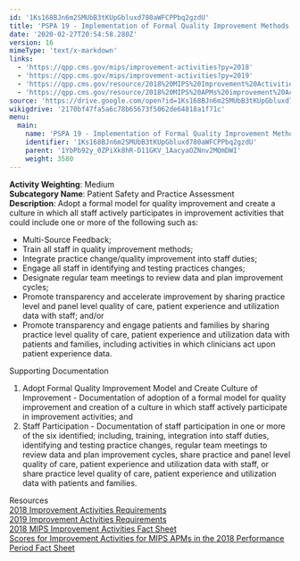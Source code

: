 ```yaml
---
id: '1Ks168BJn6m2SMUbB3tKUpGbluxd780aWFCPPbq2gzdU'
title: 'PSPA 19 - Implementation of Formal Quality Improvement Methods, Practice Changes, or Other Practice Improvement Processes'
date: '2020-02-27T20:54:58.280Z'
version: 16
mimeType: 'text/x-markdown'
links:
  - 'https://qpp.cms.gov/mips/improvement-activities?py=2018'
  - 'https://qpp.cms.gov/mips/improvement-activities?py=2019'
  - 'https://qpp.cms.gov/resource/2018%20MIPS%20Improvement%20Activities%20Fact%20Sheet'
  - 'https://qpp.cms.gov/resource/2018%20MIPS%20APMs%20improvement%20Activities%20scores%20fact%20sheet'
source: 'https://drive.google.com/open?id=1Ks168BJn6m2SMUbB3tKUpGbluxd780aWFCPPbq2gzdU'
wikigdrive: '2170bf47fa5a6c78b65673f5062de64818a1f71c'
menu:
  main:
    name: 'PSPA 19 - Implementation of Formal Quality Improvement Methods, Practice Changes, or Other Practice Improvement Processes'
    identifier: '1Ks168BJn6m2SMUbB3tKUpGbluxd780aWFCPPbq2gzdU'
    parent: '1YbPb92y_0ZPiXk8hR-D11GKV_1AacyaOZNnv2MQmDWI'
    weight: 3580
---
```





**Activity Weighting**: Medium  
**Subcategory Name**: Patient Safety and Practice Assessment  
**Description**: Adopt a formal model for quality improvement and create a culture in which all staff actively participates in improvement activities that could include one or more of the following such as:
* Multi-Source Feedback; 
* Train all staff in quality improvement methods; 
* Integrate practice change/quality improvement into staff duties; 
* Engage all staff in identifying and testing practices changes; 
* Designate regular team meetings to review data and plan improvement cycles; 
* Promote transparency and accelerate improvement by sharing practice level and panel level quality of care, patient experience and utilization data with staff; and/or 
* Promote transparency and engage patients and families by sharing practice level quality of care, patient experience and utilization data with patients and families, including activities in which clinicians act upon patient experience data.




Supporting Documentation
1. Adopt Formal Quality Improvement Model and Create Culture of Improvement - Documentation of adoption of a formal model for quality improvement and creation of a culture in which staff actively participate in improvement activities; and 
2. Staff Participation - Documentation of staff participation in one or more of the six identified; including, training, integration into staff duties, identifying and testing practice changes, regular team meetings to review data and plan improvement cycles, share practice and panel level quality of care, patient experience and utilization data with staff, or share practice level quality of care, patient experience and utilization data with patients and families.




Resources  
[2018 Improvement Activities Requirements](https://qpp.cms.gov/mips/improvement-activities?py=2018)  
[2019 Improvement Activities Requirements](https://qpp.cms.gov/mips/improvement-activities?py=2019)  
[2018 MIPS Improvement Activities Fact Sheet](https://qpp.cms.gov/resource/2018%20MIPS%20Improvement%20Activities%20Fact%20Sheet)  
[Scores for Improvement Activities for MIPS APMs in the 2018 Performance Period Fact Sheet](https://qpp.cms.gov/resource/2018%20MIPS%20APMs%20improvement%20Activities%20scores%20fact%20sheet)
